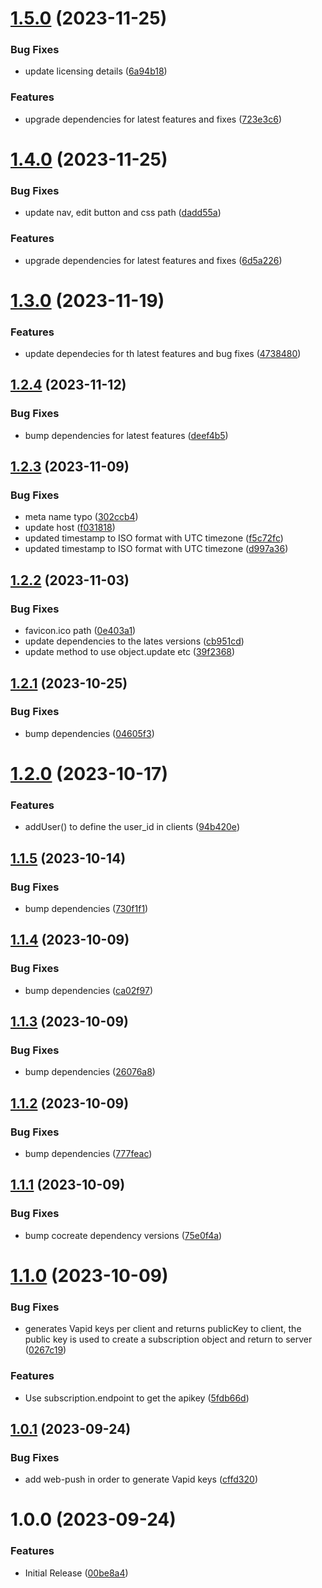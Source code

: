 # [1.5.0](https://github.com/CoCreate-app/CoCreate-notification/compare/v1.4.0...v1.5.0) (2023-11-25)


### Bug Fixes

* update licensing details ([6a94b18](https://github.com/CoCreate-app/CoCreate-notification/commit/6a94b18221048c81c0031e2542be2a232063a385))


### Features

* upgrade dependencies for latest features and fixes ([723e3c6](https://github.com/CoCreate-app/CoCreate-notification/commit/723e3c6632f13268524c863ff58769e92c8d5efa))

# [1.4.0](https://github.com/CoCreate-app/CoCreate-notification/compare/v1.3.0...v1.4.0) (2023-11-25)


### Bug Fixes

* update nav, edit button and css path ([dadd55a](https://github.com/CoCreate-app/CoCreate-notification/commit/dadd55a2f6655adc9052e1c3b5f94d651a8c03e0))


### Features

* upgrade dependencies for latest features and fixes ([6d5a226](https://github.com/CoCreate-app/CoCreate-notification/commit/6d5a2261ca4f55e1e4fd71c6d928323f8e610ac6))

# [1.3.0](https://github.com/CoCreate-app/CoCreate-notification/compare/v1.2.4...v1.3.0) (2023-11-19)


### Features

* update dependecies for th latest features and bug fixes ([4738480](https://github.com/CoCreate-app/CoCreate-notification/commit/4738480c6b5cc3a2c76a9efa33a5d0c390358cb7))

## [1.2.4](https://github.com/CoCreate-app/CoCreate-notification/compare/v1.2.3...v1.2.4) (2023-11-12)


### Bug Fixes

* bump dependencies for latest features ([deef4b5](https://github.com/CoCreate-app/CoCreate-notification/commit/deef4b51cf90690da9824cc5d2e7614ea3fb5f38))

## [1.2.3](https://github.com/CoCreate-app/CoCreate-notification/compare/v1.2.2...v1.2.3) (2023-11-09)


### Bug Fixes

* meta name typo ([302ccb4](https://github.com/CoCreate-app/CoCreate-notification/commit/302ccb4f1e928e1eee1775a1359d9bbbbedd6df7))
* update host ([f031818](https://github.com/CoCreate-app/CoCreate-notification/commit/f031818031eeedd1f34d648b2b7a45d7fda1e5e5))
* updated timestamp to ISO format with UTC timezone ([f5c72fc](https://github.com/CoCreate-app/CoCreate-notification/commit/f5c72fc7f1cebc6382ab11e10e90b4b50d7c25e7))
* updated timestamp to ISO format with UTC timezone ([d997a36](https://github.com/CoCreate-app/CoCreate-notification/commit/d997a3630bf02cc60a5fe9f5f8dc6a184419992f))

## [1.2.2](https://github.com/CoCreate-app/CoCreate-notification/compare/v1.2.1...v1.2.2) (2023-11-03)


### Bug Fixes

* favicon.ico path ([0e403a1](https://github.com/CoCreate-app/CoCreate-notification/commit/0e403a1f08f1bd4aa4e150002514090d50398cb8))
* update dependencies to the lates versions ([cb951cd](https://github.com/CoCreate-app/CoCreate-notification/commit/cb951cdcd704594b0f8a0872b00570e5644bb4fc))
* update method to use object.update etc ([39f2368](https://github.com/CoCreate-app/CoCreate-notification/commit/39f23689808d1a9528187d009f6aef44dd0d0c6c))

## [1.2.1](https://github.com/CoCreate-app/CoCreate-notification/compare/v1.2.0...v1.2.1) (2023-10-25)


### Bug Fixes

* bump dependencies ([04605f3](https://github.com/CoCreate-app/CoCreate-notification/commit/04605f31e5c7fca53c8aa53c403910230b0fe850))

# [1.2.0](https://github.com/CoCreate-app/CoCreate-notification/compare/v1.1.5...v1.2.0) (2023-10-17)


### Features

* addUser() to define the user_id in clients ([94b420e](https://github.com/CoCreate-app/CoCreate-notification/commit/94b420edb17df9d51f6399e474b096b34b185efb))

## [1.1.5](https://github.com/CoCreate-app/CoCreate-notification/compare/v1.1.4...v1.1.5) (2023-10-14)


### Bug Fixes

* bump dependencies ([730f1f1](https://github.com/CoCreate-app/CoCreate-notification/commit/730f1f177e4ecde09e6350e4913885a90f029855))

## [1.1.4](https://github.com/CoCreate-app/CoCreate-notification/compare/v1.1.3...v1.1.4) (2023-10-09)


### Bug Fixes

* bump dependencies ([ca02f97](https://github.com/CoCreate-app/CoCreate-notification/commit/ca02f9721566287efc2f98025a18dbd4241462d0))

## [1.1.3](https://github.com/CoCreate-app/CoCreate-notification/compare/v1.1.2...v1.1.3) (2023-10-09)


### Bug Fixes

* bump dependencies ([26076a8](https://github.com/CoCreate-app/CoCreate-notification/commit/26076a85e0e147d76aa847ed10da5f6283b8fbc9))

## [1.1.2](https://github.com/CoCreate-app/CoCreate-notification/compare/v1.1.1...v1.1.2) (2023-10-09)


### Bug Fixes

* bump dependencies ([777feac](https://github.com/CoCreate-app/CoCreate-notification/commit/777feacdd35236331b6249ce08ff69a8022fd03d))

## [1.1.1](https://github.com/CoCreate-app/CoCreate-notification/compare/v1.1.0...v1.1.1) (2023-10-09)


### Bug Fixes

* bump cocreate dependency versions ([75e0f4a](https://github.com/CoCreate-app/CoCreate-notification/commit/75e0f4afe58d0a829706f31235cab5b7cc3e2a8c))

# [1.1.0](https://github.com/CoCreate-app/CoCreate-notification/compare/v1.0.1...v1.1.0) (2023-10-09)


### Bug Fixes

* generates Vapid keys per client and returns publicKey to client, the public key is used to create a subscription object and return to server ([0267c19](https://github.com/CoCreate-app/CoCreate-notification/commit/0267c1904a6e6d03c73e4c767cb39f26287776d9))


### Features

* Use subscription.endpoint to get the apikey ([5fdb66d](https://github.com/CoCreate-app/CoCreate-notification/commit/5fdb66d52ca996ca096f3c935a75bd98c812a9cc))

## [1.0.1](https://github.com/CoCreate-app/CoCreate-notification/compare/v1.0.0...v1.0.1) (2023-09-24)


### Bug Fixes

* add web-push in order to generate Vapid keys ([cffd320](https://github.com/CoCreate-app/CoCreate-notification/commit/cffd3202b28722cb930b2be18370b1c835c6e2b2))

# 1.0.0 (2023-09-24)


### Features

* Initial Release ([00be8a4](https://github.com/CoCreate-app/CoCreate-notification/commit/00be8a455d321c96dd5d53501ae901b543a7a2cc))
